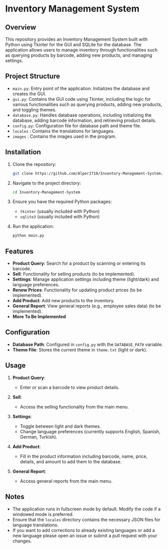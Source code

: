 # Inventory Management System

## Overview

This repository provides an Inventory Management System built with Python using Tkinter for the GUI and SQLite for the database. The application allows users to manage inventory through functionalities such as querying products by barcode, adding new products, and managing settings.

## Project Structure

- `main.py`: Entry point of the application. Initializes the database and creates the GUI.
- `gui.py`: Contains the GUI code using Tkinter, including the logic for various functionalities such as querying products, adding new products, and toggling themes.
- `database.py`: Handles database operations, including initializing the database, adding barcode information, and retrieving product details.
- `config.py`: Configuration file for database path and theme file.
- `locales` : Contains the translations for languages.
- `images` : Contains the images used in the program.

## Installation

1. Clone the repository:
   ```bash
   git clone https://github.com/Alper1718/Inventory-Management-System.git
   ```

2. Navigate to the project directory:
   ```bash
   cd Inventory-Management-System
   ```

3. Ensure you have the required Python packages:
   - `tkinter` (usually included with Python)
   - `sqlite3` (usually included with Python)

4. Run the application:
   ```bash
   python main.py
   ```

## Features

- **Product Query**: Search for a product by scanning or entering its barcode.
- **Sell**: Functionality for selling products (to be implemented).
- **Settings**: Manage application settings including theme (light/dark) and language preferences.
- **Renew Prices**: Functionality for updating product prices (to be implemented).
- **Add Product**: Add new products to the inventory.
- **General Report**: View general reports (e.g., employee sales data) (to be implemented).
- **More To Be Implemented**

## Configuration

- **Database Path**: Configured in `config.py` with the `DATABASE_PATH` variable.
- **Theme File**: Stores the current theme in `theme.txt` (light or dark).

## Usage

1. **Product Query**: 
   - Enter or scan a barcode to view product details.

2. **Sell**: 
   - Access the selling functionality from the main menu.

3. **Settings**: 
   - Toggle between light and dark themes.
   - Change language preferences (currently supports English, Spanish, German, Turkish).

4. **Add Product**: 
   - Fill in the product information including barcode, name, price, details, and amount to add them to the database.

5. **General Report**: 
   - Access general reports from the main menu.

## Notes

- The application runs in fullscreen mode by default. Modify the code if a windowed mode is preferred.
- Ensure that the `locales` directory contains the necessary JSON files for language translations.
- If you want to add corrections to already existing languages or add a new language please open an issue or submit a pull request with your changes.
